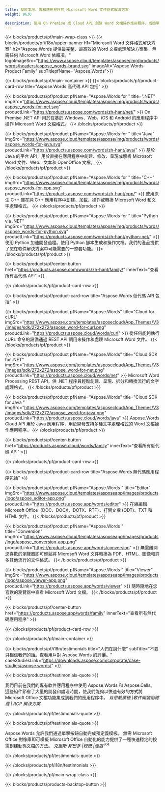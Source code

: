 ```yaml
---
title: 基於本地、雲和應用程序的 Microsoft Word 文件格式解決方案 
weight: 9630

description: 使用 On Premise 或 Cloud API 創建 Word 文檔操作應用程序，或簡單地使用跨平台應用程序查看比較檢查或轉換 Word 文件
---
```


{{< blocks/products/pf/main-wrap-class >}}
{{< blocks/products/pf/i18n/upper-banner h1="Microsoft Word 文件格式解決方案" h2="Aspose.Words 提供最完整、最高效的 Word 文檔處理解決方案集，無需任何 Microsoft Word 依賴項。" logoImageSrc="https://www.aspose.cloud/templates/aspose/img/products/words/headers/aspose_words-brand.svg" imageAlt="Aspose.Words Product Family" subTitlepfName="Aspose.Words">}}

{{< blocks/products/pf/main-container >}}
{{< blocks/products/pf/product-card-row title="Aspose.Words 高代碼 API 包括" >}}

{{< blocks/products/pf/product pfName="Aspose.Words for " title=".NET" imgSrc="https://www.aspose.cloud/templates/aspose/img/products/words/aspose_words-for-net.svg" productLink="https://products.aspose.com/words/zh-hant/net/" >}}
On Premise .NET API 用於在基於 Windows、Web、iOS 和 Android 的應用程序中操作 Microsoft Word 文檔格式。
{{< /blocks/products/pf/product >}}

{{< blocks/products/pf/product pfName="Aspose.Words for " title="Java" imgSrc="https://www.aspose.cloud/templates/aspose/img/products/words/aspose_words-for-java.svg" productLink="https://products.aspose.com/words/zh-hant/java/" >}}
基於 Java 的平台 API，用於直接在應用程序中創建、修改、呈現或解析 Microsoft Word 文件、Web、文本和 OpenOffice 文檔。
{{< /blocks/products/pf/product >}}

{{< blocks/products/pf/product pfName="Aspose.Words for " title="C++" imgSrc="https://www.aspose.cloud/templates/aspose/img/products/words/aspose_words-for-cpp.svg" productLink="https://products.aspose.com/words/zh-hant/cpp/" >}}
使用原生 C++ 庫在純 C++ 應用程序中創建、加載、操作或轉換 Microsoft Word 和文字處理格式。
{{< /blocks/products/pf/product >}}

{{< blocks/products/pf/product pfName="Aspose.Words for " title="Python via .NET" imgSrc="https://www.aspose.cloud/templates/aspose/img/products/words/aspose_words-for-python.svg" productLink="https://products.aspose.com/words/zh-hant/python-net/" >}}
使用 Python 加速開發過程。使用 Python 腳本生成和操作文檔。我們的產品提供了您在軟件解決方案中可能需要的一整套功能。
{{< /blocks/products/pf/product >}}

{{< blocks/products/pf/center-button href="https://products.aspose.com/words/zh-hant/family/" innerText="查看所有高代碼 API" >}}

{{< /blocks/products/pf/product-card-row >}}

{{< blocks/products/pf/product-card-row title="Aspose.Words 低代碼 API 包括" >}}

{{< blocks/products/pf/product pfName="Aspose.Words" title="Cloud for cURL" imgSrc="https://www.aspose.com/templates/asposecloud/App_Themes/V3/images/sdk/272x272/aspose_word-for-curl.png" productLink="https://products.aspose.cloud/words/curl" >}}
從任何能夠執行 cURL 命令的設備通過 REST API 調用來操作和處理 Microsoft Word 文件。
{{< /blocks/products/pf/product >}}

{{< blocks/products/pf/product pfName="Aspose.Words" title="Cloud SDK for .NET" imgSrc="https://www.aspose.com/templates/asposecloud/App_Themes/V3/images/sdk/272x272/aspose_word-for-net.png" productLink="https://products.aspose.cloud/words/net" >}}
Microsoft Word Processing REST API，供 .NET 程序員輕鬆創建、呈現、拆分和轉換流行的文字處理格式。
{{< /blocks/products/pf/product >}}

{{< blocks/products/pf/product pfName="Aspose.Words" title="Cloud SDK for Java " imgSrc="https://www.aspose.com/templates/asposecloud/App_Themes/V3/images/sdk/272x272/aspose_word-for-java.png" productLink="https://products.aspose.cloud/words/java" >}}
Aspose.Words Cloud API 用於 Java 應用程序，用於開發支持多種文字處理格式的 Word 文檔操作應用程序。
{{< /blocks/products/pf/product >}}

{{< blocks/products/pf/center-button href="https://products.aspose.cloud/words/family" innerText="查看所有低代碼 API" >}}

{{< /blocks/products/pf/product-card-row >}}

{{< blocks/products/pf/product-card-row title="Aspose.Words 無代碼應用程序包括" >}}

{{< blocks/products/pf/product pfName="Aspose.Words " title="Editor" imgSrc="https://www.aspose.cloud/templates/asposeapp/images/products/logo/aspose_editor-app.png" productLink="https://products.aspose.app/words/editor" >}}
在線編輯 Microsoft Office（DOC、DOCX、DOTX、RTF）、打開文檔 (ODT)、TXT 和 HTML 文件。
{{< /blocks/products/pf/product >}}

{{< blocks/products/pf/product pfName="Aspose.Words " title="Conversion" imgSrc="https://www.aspose.cloud/templates/asposeapp/images/products/logo/aspose_conversion-app.png" productLink="https://products.aspose.app/words/conversion" >}}
無需離開您喜歡的瀏覽器即可輕鬆將 Microsoft Word 文件轉換為 PDF、HTML、圖像和許多其他流行的文件格式。
{{< /blocks/products/pf/product >}}

{{< blocks/products/pf/product pfName="Aspose.Words " title="Viewer" imgSrc="https://www.aspose.cloud/templates/asposeapp/images/products/logo/aspose_viewer-app.png" productLink="https://products.aspose.app/words/viewer" >}}
隨時隨地在您喜歡的瀏覽器中查看 Microsoft Word 文檔。
{{< /blocks/products/pf/product >}}

{{< blocks/products/pf/center-button href="https://products.aspose.app/words/family" innerText="查看所有無代碼應用程序" >}}

{{< /blocks/products/pf/product-card-row >}}

{{< /blocks/products/pf/main-container >}}

{{< blocks/products/pf/i18n/testimonials title="人們在說什麼" subTitle="不要只相信我們的話。查看用戶對 Aspose.Words 的評價。" caseStudiesLink="https://downloads.aspose.com/corporate/case-studies/aspose.words/" >}}

{{< blocks/products/pf/testimonials-quote >}}
<p class="first">
 我們目前在我們的專有軟件應用程序中使用 Aspose.Words 和 Aspose.Cells。 這些組件節省了大量的開發和處理時間，使我們能夠以快速有效的方式將 Microsoft Office 文檔功能集成到我們的應用程序中。
 <em>
  肖恩戴蒙德 |軟件開發副總裁 | RCP 解決方案
 </em>
</p>

{{< /blocks/products/pf/testimonials-quote >}}

{{< blocks/products/pf/testimonials-quote >}}
<p class="second">
 Aspose.Words 允許我們通過單擊按鈕自動完成預定義模板。 無需 Microsoft Office 對像庫即可模擬 Microsoft Office 自動化的能力提供了一種快速穩定的按需創建動態文檔的方法。
 <em>
  克里斯·邦巴多 |總統 |速度
  <sup>
   K4
  </sup>
 </em>
</p>

{{< /blocks/products/pf/testimonials-quote >}}

{{< /blocks/products/pf/i18n/testimonials >}}

{{< /blocks/products/pf/main-wrap-class >}}

{{< blocks/products/products-backtop-button >}}